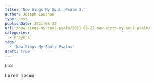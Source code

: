 ```yaml
---
title: 'Now Sings My Soul: Psalm 3:'
author: Joseph Louthan
type: post
publishDate: 2021-06-22
url: /now-sings-my-soul-psalm/2021-06-22-now-sings-my-soul-psalm/
categories:
  - Prayers
tags:
  - 'Now Sings My Soul: Psalms'
draft: true
---
```

<pre>
<div style="font-variant: small-caps;">Lord</div>
Lorem ipsum
</pre>
